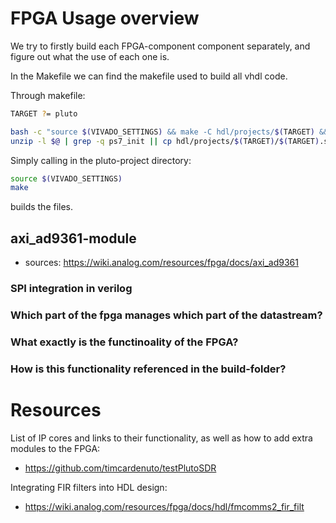 # FPGA Usage overview
We try to firstly build each FPGA-component component separately, and figure out what the use of each one is.

In the Makefile we can find the makefile used to build all vhdl code.

Through makefile:
```sh
TARGET ?= pluto

bash -c "source $(VIVADO_SETTINGS) && make -C hdl/projects/$(TARGET) && cp hdl/projects/$(TARGET)/$(TARGET).sdk/system_top.xsa $@"
unzip -l $@ | grep -q ps7_init || cp hdl/projects/$(TARGET)/$(TARGET).srcs/sources_1/bd/system/ip/system_sys_ps7_0/ps7_init* build/
```


Simply calling in the pluto-project directory:
```bash
source $(VIVADO_SETTINGS) 
make
```
builds the files.
## axi_ad9361-module
- sources: https://wiki.analog.com/resources/fpga/docs/axi_ad9361



### SPI integration in verilog

### Which part of the fpga manages which part of the datastream?


### What exactly is the functinoality of the FPGA?

### How is this functionality referenced in the build-folder?


# Resources
List of IP cores and links to their functionality, as well as how to add extra modules to the FPGA:
- https://github.com/timcardenuto/testPlutoSDR

Integrating FIR filters into HDL design:
- https://wiki.analog.com/resources/fpga/docs/hdl/fmcomms2_fir_filt
